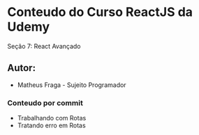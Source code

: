 # Conteudo do Curso ReactJS da Udemy

Seção 7: React Avançado

## Autor:

- Matheus Fraga - Sujeito Programador

### Conteudo por commit

- Trabalhando com Rotas
- Tratando erro em Rotas